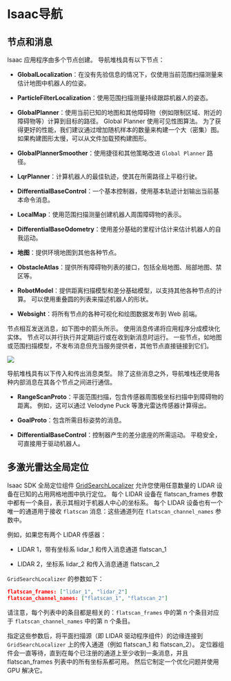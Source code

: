# Isaac导航

## 节点和消息
Isaac 应用程序由多个节点创建。 导航堆栈具有以下节点：

* **GlobalLocalization**：在没有先验信息的情况下，仅使用当前范围扫描测量来估计地图中机器人的位姿。

* **ParticleFilterLocalization**：使用范围扫描测量持续跟踪机器人的姿态。

* **GlobalPlanner**：使用当前已知的地图和其他障碍物（例如限制区域、附近的障碍物等）计算到目标的路径。 Global Planner 使用可见性图算法。 为了获得更好的性能，我们建议通过增加随机样本的数量来构建一个大（密集）图。 如果构建图形太慢，可以从文件加载预构建图形。

* **GlobalPlannerSmoother**：使用捷径和其他策略改进 `Global Planner` 路径。

* **LqrPlanner**：计算机器人的最佳轨迹，使其在所需路径上平稳行驶。

* **DifferentialBaseControl**：一个基本控制器，使用基本轨迹计划输出当前基本命令消息。

* **LocalMap**：使用范围扫描测量创建机器人周围障碍物的表示。

* **DifferentialBaseOdometry**：使用差分基础的里程计估计来估计机器人的自我运动。

* **地图**：提供环境地图到其他各种节点。

* **ObstacleAtlas**：提供所有障碍物列表的接口，包括全局地图、局部地图、禁区等。

* **RobotModel**：提供距离扫描模型和差分基础模型，以支持其他各种节点的计算。 可以使用重叠圆的列表来描述机器人的形状。

* **Websight**：将所有节点的各种可视化和绘图数据发布到 Web 前端。

节点相互发送消息，如下图中的箭头所示。 使用消息传递将应用程序分成模块化实体。 节点可以并行执行并定期运行或在收到新消息时运行。 一些节点，如地图或范围扫描模型，不发布消息但充当服务提供者，其他节点直接链接到它们。

![](https://docs.nvidia.com/isaac/_images/image18.png)


导航堆栈具有以下传入和传出消息类型。 除了这些消息之外，导航堆栈还使用各种内部消息在其各个节点之间进行通信。

* **RangeScanProto**：平面范围扫描，包含传感器周围极坐标扫描中到障碍物的距离。 例如，这可以通过 Velodyne Puck 等激光雷达传感器计算得出。

* **GoalProto**：包含所需目标姿势的消息。

* **DifferentialBaseControl**：控制器产生的差分底座的所需运动。 平稳安全，可直接用于驱动机器人。

## 多激光雷达全局定位
Isaac SDK 全局定位组件 [GridSearchLocalizer](https://docs.nvidia.com/isaac/doc/doc/component_api.html#isaac-flatscan-localization-gridsearchlocalizer) 允许您使用任意数量的 LIDAR 设备在已知的占用网格地图中执行定位。 每个 LIDAR 设备在 flatscan_frames 参数中都有一个条目，表示其相对于机器人中心的坐标系。 每个 LIDAR 设备也有一个唯一的通道用于接收 `flatscan` 消息：这些通道列在 `flatscan_channel_names` 参数中。

例如，如果您有两个 LIDAR 传感器：

* LIDAR 1，带有坐标系 lidar_1 和传入消息通道 flatscan_1

* LIDAR 2，坐标系 lidar_2 和传入消息通道 flatscan_2

`GridSearchLocalizer` 的参数如下：

```json
flatscan_frames: ["lidar_1", "lidar_2"]
flatscan_channel_names: ["flatscan_1", "flatscan_2"]
```
请注意，每个列表中的条目都是相关的：`flatscan_frames` 中的第 n 个条目对应于 `flatscan_channel_names` 中的第 n 个条目。

指定这些参数后，将平面扫描源（即 LIDAR 驱动程序组件）的边缘连接到` GridSearchLocalizer` 上的传入通道（例如 flatscan_1 和 flatscan_2）。 定位器组件会一直等待，直到在每个已注册的通道上至少收到一条消息，并且 flatscan_frames 列表中的所有坐标系都可用。 然后它制定一个优化问题并使用 GPU 解决它。












